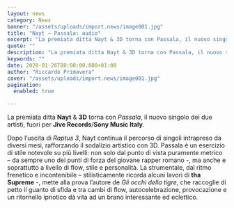 ```yaml
---
layout: news
category: News
banner: "/assets/uploads/import.news/image001.jpg"
title: "Nayt – Passala: audio"
excerpt: "La premiata ditta Nayt & 3D torna con Passala, il nuovo singolo dei due artisti, fuori per Jive Records/Sony Music Italy. Dopo l’uscita di Raptus 3, Nayt continua il percorso di singoli intrapreso da diversi mesi, rafforzando il sodalizio artistico con 3D. Passala è un esercizio di stile notevole su più livelli: non solo dal [&hellip"
quote: ""
description: "La premiata ditta Nayt & 3D torna con Passala, il nuovo singolo dei due artisti, fuori per Jive Records/Sony Music Italy. Dopo l’uscita di Raptus 3, Nayt continua il percorso di singoli intrapreso da diversi mesi, rafforzando il sodalizio artistico con 3D. Passala è un esercizio di stile notevole su più livelli: non solo dal [&hellip"
keywords: ""
date: 2020-01-26T00:00:00.000+01:00
author: "Riccardo Primavera"
cover: "/assets/uploads/import.news/image001.jpg"
pagination:
  enabled: true

---
```


La premiata ditta **Nayt** & **3D** torna con _Passala_, il nuovo singolo dei due artisti, fuori per **Jive Records**/**Sony Music Italy**.

Dopo l’uscita di _Raptus 3_, Nayt continua il percorso di singoli intrapreso da diversi mesi, rafforzando il sodalizio artistico con 3D. Passala è un esercizio di stile notevole su più livelli: non solo dal punto di vista puramente metrico – da sempre uno dei punti di forza del giovane rapper romano -, ma anche e soprattutto a livello di flow, stile e personalità. La strumentale, dal ritmo frenetico e incontenibile – stilisticamente ricorda alcuni lavori di **tha Supreme** \-, mette alla prova l’autore de _Gli occhi della tigre_, che raccoglie di petto il guanto di sfida e tra cambi di flow, autocelebrazione, provocazione e un ritornello ipnotico dà vita ad un brano interessante ed eclettico.